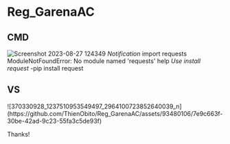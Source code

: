 # Reg_GarenaAC

<h2> CMD </h2>


![Screenshot 2023-08-27 124349](https://github.com/ThienObito/Reg_GarenaAC/assets/93480106/19fc2e76-4b6e-44fc-ab90-fad620f9fea0)
<i>Notification</i>
import requests
ModuleNotFoundError: No module named 'requests' help 
<i>Use install request </i>
-pip install request


<h2> VS </h2>
![370330928_1237510953549497_2964100723852640039_n](https://github.com/ThienObito/Reg_GarenaAC/assets/93480106/7e9c663f-30be-42ad-9c23-55fa3c5de93f)


Thanks!


